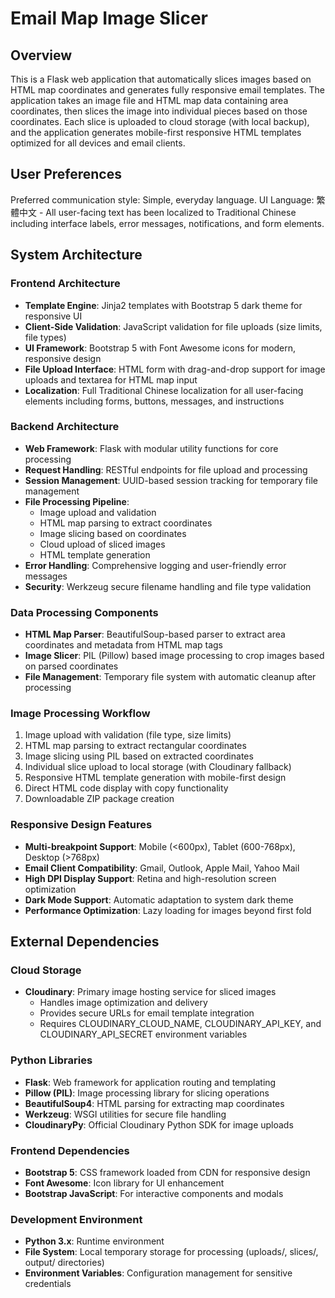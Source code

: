 # Email Map Image Slicer

## Overview

This is a Flask web application that automatically slices images based on HTML map coordinates and generates fully responsive email templates. The application takes an image file and HTML map data containing area coordinates, then slices the image into individual pieces based on those coordinates. Each slice is uploaded to cloud storage (with local backup), and the application generates mobile-first responsive HTML templates optimized for all devices and email clients.

## User Preferences

Preferred communication style: Simple, everyday language.
UI Language: 繁體中文 - All user-facing text has been localized to Traditional Chinese including interface labels, error messages, notifications, and form elements.

## System Architecture

### Frontend Architecture
- **Template Engine**: Jinja2 templates with Bootstrap 5 dark theme for responsive UI
- **Client-Side Validation**: JavaScript validation for file uploads (size limits, file types)
- **UI Framework**: Bootstrap 5 with Font Awesome icons for modern, responsive design
- **File Upload Interface**: HTML form with drag-and-drop support for image uploads and textarea for HTML map input
- **Localization**: Full Traditional Chinese localization for all user-facing elements including forms, buttons, messages, and instructions

### Backend Architecture
- **Web Framework**: Flask with modular utility functions for core processing
- **Request Handling**: RESTful endpoints for file upload and processing
- **Session Management**: UUID-based session tracking for temporary file management
- **File Processing Pipeline**: 
  - Image upload and validation
  - HTML map parsing to extract coordinates
  - Image slicing based on coordinates
  - Cloud upload of sliced images
  - HTML template generation
- **Error Handling**: Comprehensive logging and user-friendly error messages
- **Security**: Werkzeug secure filename handling and file type validation

### Data Processing Components
- **HTML Map Parser**: BeautifulSoup-based parser to extract area coordinates and metadata from HTML map tags
- **Image Slicer**: PIL (Pillow) based image processing to crop images based on parsed coordinates
- **File Management**: Temporary file system with automatic cleanup after processing

### Image Processing Workflow
1. Image upload with validation (file type, size limits)
2. HTML map parsing to extract rectangular coordinates
3. Image slicing using PIL based on extracted coordinates
4. Individual slice upload to local storage (with Cloudinary fallback)
5. Responsive HTML template generation with mobile-first design
6. Direct HTML code display with copy functionality
7. Downloadable ZIP package creation

### Responsive Design Features
- **Multi-breakpoint Support**: Mobile (<600px), Tablet (600-768px), Desktop (>768px)
- **Email Client Compatibility**: Gmail, Outlook, Apple Mail, Yahoo Mail
- **High DPI Display Support**: Retina and high-resolution screen optimization
- **Dark Mode Support**: Automatic adaptation to system dark theme
- **Performance Optimization**: Lazy loading for images beyond first fold

## External Dependencies

### Cloud Storage
- **Cloudinary**: Primary image hosting service for sliced images
  - Handles image optimization and delivery
  - Provides secure URLs for email template integration
  - Requires CLOUDINARY_CLOUD_NAME, CLOUDINARY_API_KEY, and CLOUDINARY_API_SECRET environment variables

### Python Libraries
- **Flask**: Web framework for application routing and templating
- **Pillow (PIL)**: Image processing library for slicing operations
- **BeautifulSoup4**: HTML parsing for extracting map coordinates
- **Werkzeug**: WSGI utilities for secure file handling
- **CloudinaryPy**: Official Cloudinary Python SDK for image uploads

### Frontend Dependencies
- **Bootstrap 5**: CSS framework loaded from CDN for responsive design
- **Font Awesome**: Icon library for UI enhancement
- **Bootstrap JavaScript**: For interactive components and modals

### Development Environment
- **Python 3.x**: Runtime environment
- **File System**: Local temporary storage for processing (uploads/, slices/, output/ directories)
- **Environment Variables**: Configuration management for sensitive credentials